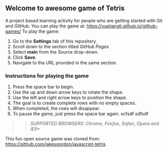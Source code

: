 ## Welcome to awesome game of Tetris

A project based learning activity for people who are getting started with Git and GitHub.
You can play the game at: https://yuejiangli.github.io/github-games/
To play the game:
1. Go to the **Settings** tab of this repository.
1. Scroll down to the section titled _GitHub Pages_
1. Select **main** from the Source drop-down.
1. Click **Save**.
1. Navigate to the URL provided in the same section.

### Instructions for playing the game

1. Press the space bar to begin.
2. Use the up and down arrow keys to rotate the shape.
3. Use the left and right arrow keys to position the shape.
4. The goal is to create complete rows with no empty spaces.
5. When completed, the rows will disappear.
6. To pause the game, just press the space bar again.
xcfsdf
sdfsdf
>> _*SUPPORTED BROWSERS*: Chrome, Firefox, Safari, Opera and IE9+_

This fun open source game was cloned from: https://github.com/jakesgordon/javascript-tetris
